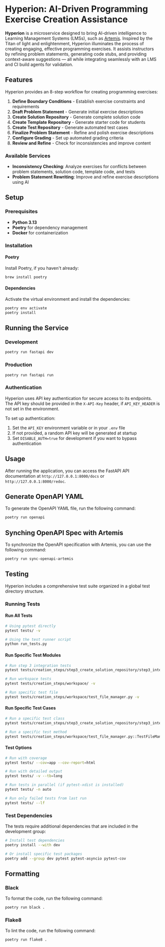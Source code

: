 # Hyperion: AI-Driven Programming Exercise Creation Assistance

**Hyperion** is a microservice designed to bring AI-driven intelligence to Learning Management Systems (LMSs), such as [Artemis](https://github.com/ls1intum/Artemis). Inspired by the Titan of light and enlightenment, Hyperion illuminates the process of creating engaging, effective programming exercises. It assists instructors by refining problem statements, generating code stubs, and providing context-aware suggestions — all while integrating seamlessly with an LMS and CI build agents for validation.

## Features

Hyperion provides an 8-step workflow for creating programming exercises:

1. **Define Boundary Conditions** - Establish exercise constraints and requirements
2. **Draft Problem Statement** - Generate initial exercise descriptions
3. **Create Solution Repository** - Generate complete solution code
4. **Create Template Repository** - Generate starter code for students
5. **Create Test Repository** - Generate automated test cases
6. **Finalize Problem Statement** - Refine and polish exercise descriptions
7. **Configure Grading** - Set up automated grading criteria
8. **Review and Refine** - Check for inconsistencies and improve content

### Available Services

- **Inconsistency Checking**: Analyze exercises for conflicts between problem statements, solution code, template code, and tests
- **Problem Statement Rewriting**: Improve and refine exercise descriptions using AI

## Setup

### Prerequisites

- **Python 3.13**
- **Poetry** for dependency management
- **Docker** for containerization

### Installation

#### Poetry

Install Poetry, if you haven't already:

```bash
brew install poetry
```

#### Dependencies

Activate the virtual environment and install the dependencies:

```bash
poetry env activate
poetry install
```

## Running the Service

### Development

```bash
poetry run fastapi dev
```

### Production

```bash
poetry run fastapi run
```

### Authentication

Hyperion uses API key authentication for secure access to its endpoints. The API key should be provided in the `X-API-Key` header, if `API_KEY_HEADER` is not set in the environment.

To set up authentication:

1. Set the `API_KEY` environment variable or in your `.env` file
2. If not provided, a random API key will be generated at startup
3. Set `DISABLE_AUTH=true` for development if you want to bypass authentication

## Usage

After running the application, you can access the FastAPI API documentation at `http://127.0.0.1:8000/docs` or `http://127.0.0.1:8000/redoc`.

## Generate OpenAPI YAML

To generate the OpenAPI YAML file, run the following command:

```bash
poetry run openapi
```

## Synching OpenAPI Spec with Artemis

To synchronize the OpenAPI specification with Artemis, you can use the following command:

```bash
poetry run sync-openapi-artemis
```

## Testing

Hyperion includes a comprehensive test suite organized in a global test directory structure.

### Running Tests

#### Run All Tests

```bash
# Using pytest directly
pytest tests/ -v

# Using the test runner script
python run_tests.py
```

#### Run Specific Test Modules

```bash
# Run step 3 integration tests
pytest tests/creation_steps/step3_create_solution_repository/step3_integration.py -v

# Run workspace tests
pytest tests/creation_steps/workspace/ -v

# Run specific test file
pytest tests/creation_steps/workspace/test_file_manager.py -v
```

#### Run Specific Test Cases

```bash
# Run a specific test class
pytest tests/creation_steps/step3_create_solution_repository/step3_integration.py::TestSolutionRepositoryCreatorIntegration -v

# Run a specific test method
pytest tests/creation_steps/workspace/test_file_manager.py::TestFileManager::test_write_file_success -v
```

#### Test Options

```bash
# Run with coverage
pytest tests/ --cov=app --cov-report=html

# Run with detailed output
pytest tests/ -v --tb=long

# Run tests in parallel (if pytest-xdist is installed)
pytest tests/ -n auto

# Run only failed tests from last run
pytest tests/ --lf
```

### Test Dependencies

The tests require additional dependencies that are included in the development group:

```bash
# Install test dependencies
poetry install --with dev

# Or install specific test packages
poetry add --group dev pytest pytest-asyncio pytest-cov
```

## Formatting

### Black

To format the code, run the following command:

```bash
poetry run black .
```

### Flake8

To lint the code, run the following command:

```bash
poetry run flake8 .
```

